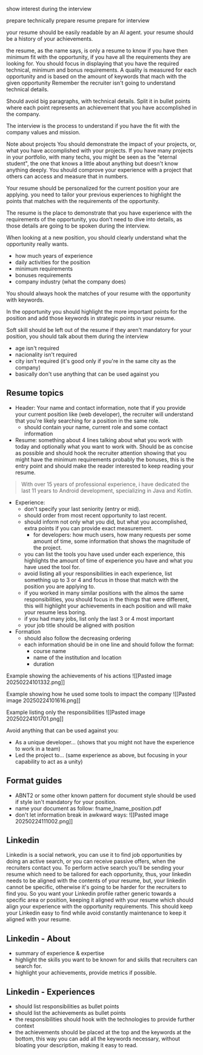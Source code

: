 show interest during the interview

prepare technically
prepare resume
prepare for interview

your resume should be easily readable by an AI agent.
your resume should be a history of your achievements.

the resume, as the name says, is only a resume to know if you have then minimum fit with the opportunity, if you have all the requirements they are looking for.
You should focus in displaying that you have the required technical, minimum and bonus requirements.
A quality is measured for each opportunity and is based on the amount of keywords that mach with the given opportunity
Remember the recruiter isn't going to understand technical details.

Should avoid big paragraphs, with technical details. Split it in bullet points where each point represents an achievement that you have accomplished in the company.

The interview is the process to understand if you have the fit with the company values and mission.

Note about projects
You should demonstrate the impact of your projects, or, what you have accomplished with your projects. If you have many projects in your portfolio, with many techs, you might be seen as the "eternal student", the one that knows a little about anything but doesn't know anything deeply.
You should comprove your experience with a project that others can access and measure that in numbers.

Your resume should be personalized for the current position your are applying. you need to tailor your previous experiences to highlight the points that matches with the requirements of the opportunity.

The resume is the place to demonstrate that you have experience with the requirements of the opportunity, you don't need to dive into details, as those details are going to be spoken during the interview.

When looking at a new position, you should clearly understand what the opportunity really wants.
- how much years of experience
- daily activities for the position
- minimum requirements
- bonuses requirements
- company industry (what the company does)

You should always hook the matches of your resume with the opportunity with keywords.

In the opportunity you should highlight the more important points for the position and add those keywords in strategic points in your resume.

Soft skill should be left out of the resume if they aren't mandatory for your position, you should talk about them during the interview
- age isn't required
- nacionality isn't required
- city isn't required (it's good only if you're in the same city as the company)
- basically don't use anything that can be used against you

## Resume topics
- Header: Your name and contact information, note that if you provide your current position like (web developer), the recruiter will understand that you're likely searching for a position in the same role.
	- should contain your name, current role and some contact information
- Resume: something about 4 lines talking about what you work with today and optionally what you want to work with. Should be as concise as possible and should hook the recruiter attention showing that you might have the minimum requirements probably the bonuses, this is the entry point and should make the reader interested to keep reading your resume.
> With over 15 years of professional experience, i have dedicated the last 11 years to Android development, specializing in Java and Kotlin.
- Experience: 
	- don't specify your last seniority (entry or mid).
	- should order from most recent opportunity to last recent.
	- should inform not only what you did, but what you accomplished, extra points if you can provide exact measurement.
		- for developers: how much users, how many requests per some amount of time, some information that shows the magnitude of the project.
	- you can list the tools you have used under each experience, this highlights the amount of time of experience you have and what you have used the tool for.
	- avoid listing all your responsibilities in each experience, list something up to 3 or 4 and focus in those that match with the position you are applying to.
	- if you worked in many similar positions with the almos the same responsibilities, you should focus in the things that were different, this will highlight your achievements in each position and will make your resume less boring.
	- if you had many jobs, list only the last 3 or 4 most important
	- your job title should be aligned with position
- Formation
	- should also follow the decreasing ordering
	- each information should be in one line and should follow the format:
		- course name
		- name of the institution and location
		- duration

Example showing the achievements of his actions
![[Pasted image 20250224101332.png]]

Example showing how he used some tools to impact the company
![[Pasted image 20250224101616.png]]

Example listing only the responsibilities
![[Pasted image 20250224101701.png]]

Avoid anything that can be used against you:
- As a unique developer... (shows that you might not have the experience to work in a team)
- Led the project to... (same experience as above, but focusing in your capability to act as a unity)

## Format guides
- ABNT2 or some other known pattern for document style should be used if style isn't mandatory for your position.
- name your document as follow: fname_lname_position.pdf
- don't let information break in awkward ways:
![[Pasted image 20250224111002.png]]

## Linkedin
Linkedin is a social network, you can use it to find job opportunities by doing an active search, or you can receive passive offers, when the recruiters contact you.
To perform active search you'll be sending your resume which need to be tailored for each opportunity, thus, your linkedin needs to be aligned with the contents of your resume, but, your linkedin cannot be specific, otherwise it's going to be harder for the recruiters to find you.
So you want your Linkedin profile rather generic towards a specific area or position, keeping it aligned with your resume which should align your experience with the opportunity requirements.
This should keep your Linkedin easy to find while avoid constantly maintenance to keep it aligned with your resume.
## Linkedin - About
- summary of experience & expertise
- highlight the skills you want to be known for and skills that recruiters can search for.
- highlight your achievements, provide metrics if possible.

## Linkedin - Experiences
- should list responsibilities as bullet points
- should list the achievements as bullet points
- the responsibilities should hook with the technologies to provide further context
- the achievements should be placed at the top and the keywords at the bottom, this way you can add all the keywords necessary, without bloating your description, making it easy to read.